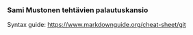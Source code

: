 ### Sami Mustonen tehtävien palautuskansio

Syntax guide: https://www.markdownguide.org/cheat-sheet/git
